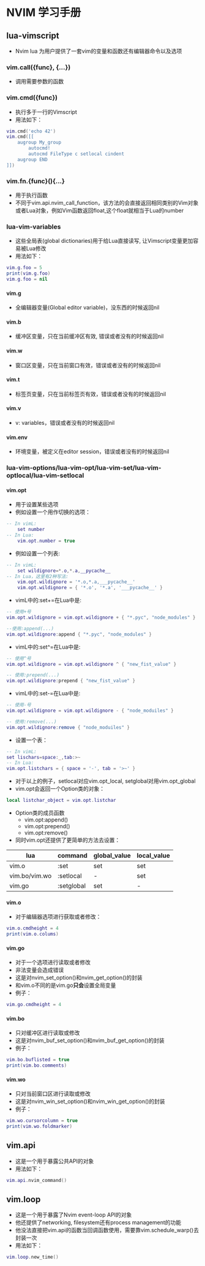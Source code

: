 # NVIM 学习手册

## lua-vimscript
- Nvim lua 为用户提供了一套vim的变量和函数还有编辑器命令以及选项

### vim.call({func}, {...})
- 调用需要参数的函数

### vim.cmd({func})
- 执行多于一行的Vimscript
- 用法如下：
```lua
vim.cmd('echo 42')
vim.cmd([[
	augroup My_group
		autocmd!
		autocmd FileType c setlocal cindent
	augroup END
]])
```

### vim.fn.{func}(){...}
- 用于执行函数
- 不同于vim.api.nvim_call_function，该方法的会直接返回相同类别的Vim对象或者Lua对象，例如Vim函数返回float,这个float就相当于Lua的number

### lua-vim-variables
- 这些全局表(global dictionaries)用于给Lua直接读写, 让Vimscript变量更加容易被Lua修改
- 用法如下：
```lua
vim.g.foo = 5
print(vim.g.foo)
vim.g.foo = nil
```

#### vim.g
- 全编辑器变量(Global editor variable)，没东西的时候返回nil

#### vim.b
- 缓冲区变量，只在当前缓冲区有效, 错误或者没有的时候返回nil

#### vim.w
- 窗口区变量，只在当前窗口有效，错误或者没有的时候返回nil

#### vim.t
- 标签页变量，只在当前标签页有效，错误或者没有的时候返回nil

#### vim.v
- v: variables，错误或者没有的时候返回nil

#### vim.env
- 环境变量，被定义在editor session，错误或者没有的时候返回nil

### lua-vim-options/lua-vim-opt/lua-vim-set/lua-vim-optlocal/lua-vim-setlocal
#### vim.opt
- 用于设置某些选项
- 例如设置一个用作切换的选项：
```lua
-- In vimL:
	set number
-- In Lua:
	vim.opt.number = true
```
- 例如设置一个列表:
```lua
-- In vimL:
	set wildignore=*.o,*.a,__pycache__
-- In Lua，这里有2种写法:
	vim.opt.wildignore = '*.o,*.a,___pycache__'
	vim.opt.wildignore = { '*.o', '*.a', '___pycache__' }
```
- vimL中的:set+=在Lua中是:
```lua
-- 使用+号
vim.opt.wildignore = vim.opt.wildignore + { "*.pyc", "node_modules" }

--使用:append(...)
vim.opt.wildignore:append { "*.pyc", "node_modules" }
```

- vimL中的:set^=在Lua中是:
```lua
-- 使用^号
vim.opt.wildignore = vim.opt.wildignore ^ { "new_fist_value" }

-- 使用:prepend(...)
vim.opt.wildignore:prepend { "new_fist_value" }
```
- vimL中的:set-=在Lua中是:
```lua
-- 使用-号
vim.opt.wildignore = vim.opt.wildignore - { "node_moduiles" }

-- 使用:remove(...)
vim.opt.wildignore:remove { "node_moduiles" }
```
- 设置一个表：
```lua
-- In vimL:
set lischars=space:_,tab:>~
-- In Lua:
vim.opt.listchars = { space = '-', tab = '>~' }
```
- 对于以上的例子，setlocal对应vim.opt_local, setglobal对用vim.opt_global
- vim.opt会返回一个Option类的对象：
```lua
local listchar_object = vim.opt.listchar
```
- Option类的成员函数
  - vim.opt:append()
  - vim.opt:prepend()
  - vim.opt:remove()
- 同时vim.opt还提供了更简单的方法去设置：

| lua           | command    | global_value | local_value |
| ------------- | ---------- | ------------ | ----------- |
| vim.o         | :set       | set          | set         |
| vim.bo/vim.wo | :setlocal  | -            | set         |
| vim.go        | :setglobal | set          | -           |

#### vim.o
- 对于编辑器选项进行获取或者修改：
```lua
vim.o.cmdheight = 4
print(vim.o.colums)
```
#### vim.go
- 对于一个选项进行读取或者修改
- 非法变量会造成错误
- 这是对nvim_set_option()和nvim_get_option()的封装
- 和vim.o不同的是vim.go**只会**设置全局变量
- 例子：
```lua
vim.go.cmdheight = 4
```
#### vim.bo
- 只对缓冲区进行读取或修改
- 这是对nvim_buf_set_option()和nvim_buf_get_option()的封装
- 例子：
```lua
vim.bo.buflisted = true
print(vim.bo.comments)
```

#### vim.wo

- 只对当前窗口区进行读取或修改
- 这是对nvim_win_set_option()和nvim_win_get_option()的封装
- 例子：
```lua
vim.wo.cursorcolumn = true
print(vim.wo.foldmarker)
```

## vim.api

- 这是一个用于暴露公共API的对象
- 用法如下：
```lua
vim.api.nvim_command()
```

## vim.loop

- 这是一个用于暴露了Nvim event-loop API的对象
- 他还提供了networking, filesystem还有process management的功能
- 他没法直接把vim.api的函数当回调函数使用，需要靠vim.schedule_warp()去封装一次
- 用法如下：
```lua
vim.loop.new_time()
```
